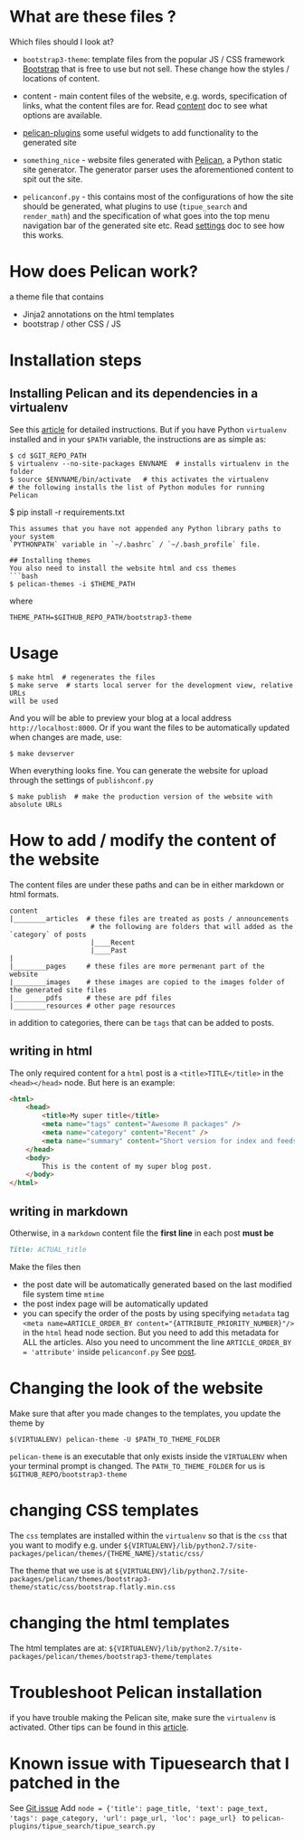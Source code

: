 # What are these files  ?
Which files should I look at?
* `bootstrap3-theme`: template files from the popular JS / CSS framework [Bootstrap](http://getbootstrap.com/) that is free to use but not sell. These change how the styles / locations of content.
* content - main content files of the website, e.g. words, specification of
		links, what the content files are for. Read [content](http://docs.getpelican.com/en/3.6.3/content.html) doc to see what options are available.
  
* [pelican-plugins](https://github.com/getpelican/pelican-plugins) some useful
		widgets to add functionality to the generated site 
* `something_nice` - website files generated with [Pelican](http://docs.getpelican.com/en/3.6.3/), a Python static site generator.
The generator parser uses the aforementioned content to spit out the site.
* `pelicanconf.py` - this contains most of the configurations of how the site
		should be generated, what plugins to use (`tipue_search` and `render_math`) and the specification of what goes into the top menu
		navigation bar of the generated site etc. Read [settings](docs.getpelican.com/en/3.6.3/settings.html) doc to see how this works.
 
# How does Pelican work?
a theme file that contains
* Jinja2 annotations on the html templates  
* bootstrap / other CSS / JS  


# Installation steps
## Installing Pelican and its dependencies in a virtualenv 
See this [article](http://karenyyng.github.io/using-virtualenv-for-safeguarding-research-project-dependencies.html) for 
detailed instructions.
But if you have Python `virtualenv` installed and in your `$PATH` variable, the instructions are as simple
as:
```
$ cd $GIT_REPO_PATH
$ virtualenv --no-site-packages ENVNAME  # installs virtualenv in the folder
$ source $ENVNAME/bin/activate   # this activates the virtualenv
# the following installs the list of Python modules for running Pelican
```
$ pip install -r requirements.txt  
```
This assumes that you have not appended any Python library paths to your system
`PYTHONPATH` variable in `~/.bashrc` / `~/.bash_profile` file.

## Installing themes 
You also need to install the website html and css themes 
```bash
$ pelican-themes -i $THEME_PATH
```
where 
```
THEME_PATH=$GITHUB_REPO_PATH/bootstrap3-theme
```

# Usage 
```
$ make html  # regenerates the files 
$ make serve  # starts local server for the development view, relative URLs
will be used   
```
And you will be able to preview your blog at a local address
`http://localhost:8000`.
Or if you want the files to be automatically updated when changes are made, use:
```
$ make devserver
```

When everything looks fine. You can generate the website for upload through the settings of 
`publishconf.py`
```
$ make publish  # make the production version of the website with absolute URLs
```


# How to add / modify the content of the website
The content files are under these paths and can be in either markdown or html
formats. 
```
content
|________articles  # these files are treated as posts / announcements
					# the following are folders that will added as the `category` of posts
					|____Recent
					|____Past
|
|________pages     # these files are more permenant part of the website
|________images    # these images are copied to the images folder of the generated site files 
|________pdfs      # these are pdf files 
|________resources # other page resources 
```
in addition to categories, there can be `tags` that can be added to posts. 

## writing in html
The only required content for a `html` post is a `<title>TITLE</title>` in the `<head></head>`
node. But here is an example:
```html
<html>
    <head>
        <title>My super title</title>
        <meta name="tags" content="Awesome R packages" />
        <meta name="category" content="Recent" />
        <meta name="summary" content="Short version for index and feeds" />
    </head>
    <body>
        This is the content of my super blog post.
    </body>
</html>
```

## writing in markdown
Otherwise, in a `markdown` content file the __first line__ in each post __must be__ 
```markdown
Title: ACTUAL_title
```

Make the files then 
* the post date will be automatically generated based on the last modified file
		system time `mtime` 
* the post index page will be automatically updated 
* you can specify the order of the posts by using specifying `metadata` tag 
`<meta name=ARTICLE_ORDER_BY content="{ATTRIBUTE_PRIORITY_NUMBER}"/>`
in the `html` head node section. But you need to add this metadata for ALL the articles.
Also you need to uncomment the line `ARTICLE_ORDER_BY = 'attribute'` inside
`pelicanconf.py`
		See [post](http://stackoverflow.com/questions/18520046/how-can-i-control-the-order-of-pages-from-within-a-pelican-article-category).

# Changing the look of the website
Make sure that after you made changes to the templates, you update the theme by
```
$(VIRTUALENV) pelican-theme -U $PATH_TO_THEME_FOLDER
```
`pelican-theme` is an executable that only exists inside the `VIRTUALENV`
when your terminal prompt is changed.
The `PATH_TO_THEME_FOLDER` for us is `$GITHUB_REPO/bootstrap3-theme`

# changing CSS templates 
The `css` templates are installed within the `virtualenv` so that is the `css`
that you want to modify
e.g. under
`${VIRTUALENV}/lib/python2.7/site-packages/pelican/themes/{THEME_NAME}/static/css/`

The theme that we use is at
`${VIRTUALENV}/lib/python2.7/site-packages/pelican/themes/bootstrap3-theme/static/css/bootstrap.flatly.min.css`

# changing the html templates 
The html templates are at:
`${VIRTUALENV}/lib/python2.7/site-packages/pelican/themes/bootstrap3-theme/templates`


# Troubleshoot Pelican installation
if you have trouble making the Pelican site, make sure the `virtualenv` is
activated. 
Other tips can be found in this [article](http://karenyyng.github.io/using-virtualenv-for-safeguarding-research-project-dependencies.html). 


# Known issue with Tipuesearch that I patched in the 
See [Git issue](https://github.com/talha131/pelican-elegant/issues/147)
Add 
`
node = {'title': page_title, 'text': page_text, 'tags': page_category, 'url': page_url, 'loc': page_url} 
`
to `pelican-plugins/tipue_search/tipue_search.py`



